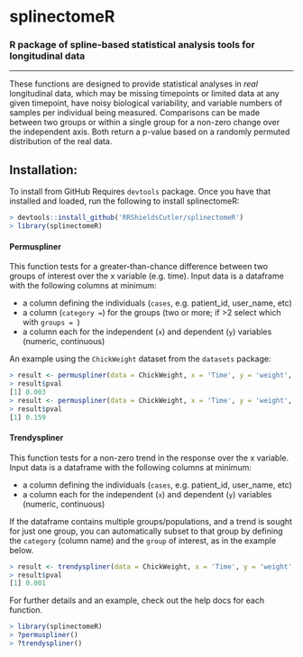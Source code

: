# splinectomeR
### R package of spline-based statistical analysis tools for longitudinal data
***
These functions are designed to provide statistical analyses in _real_ longitudinal data, which may be missing timepoints or limited data at any given timepoint, have noisy biological variability, and variable numbers of samples per individual being measured. Comparisons can be made between two groups or within a single group for a non-zero change over the independent axis. Both return a p-value based on a randomly permuted distribution of the real data.

## Installation:
To install from GitHub Requires `devtools` package. Once you have that installed and loaded, run the following to install splinectomeR:
```R
> devtools::install_github('RRShieldsCutler/splinectomeR')
> library(splinectomeR)
```
#### Permuspliner
This function tests for a greater-than-chance difference between two groups of interest over the x variable (e.g. time). Input data is a dataframe with the following columns at minimum:

* a column defining the individuals (`cases`, e.g. patient_id, user_name, etc)
* a column (`category =`) for the groups (two or more; if >2 select which with `groups = `)
* a column each for the independent (`x`) and dependent (`y`) variables (numeric, continuous)

An example using the `ChickWeight` dataset from the `datasets` package:
```R
> result <- permuspliner(data = ChickWeight, x = 'Time', y = 'weight', cases = 'Chick', category = 'Diet', groups = '1,2', perms = 999)
> result$pval
[1] 0.003
> result <- permuspliner(data = ChickWeight, x = 'Time', y = 'weight', cases = 'Chick', category = 'Diet', groups = '2,3')
> result$pval
[1] 0.159
```
#### Trendyspliner
This function tests for a non-zero trend in the response over the x variable. Input data is a dataframe with the following columns at minimum:

* a column defining the individuals (`cases`, e.g. patient_id, user_name, etc)
* a column each for the independent (`x`) and dependent (`y`) variables (numeric, continuous)

If the dataframe contains multiple groups/populations, and a trend is sought for just one group, you can automatically subset to that group by defining the `category` (column name) and the `group` of interest, as in the example below.
```R
> result <- trendyspliner(data = ChickWeight, x = 'Time', y = 'weight', cases = 'Chick', category = 'Diet', group = '1', perms = 999)
> result$pval
[1] 0.001
```
For further details and an example, check out the help docs for each function.
```R
> library(splinectomeR)
> ?permuspliner()
> ?trendyspliner()
```
